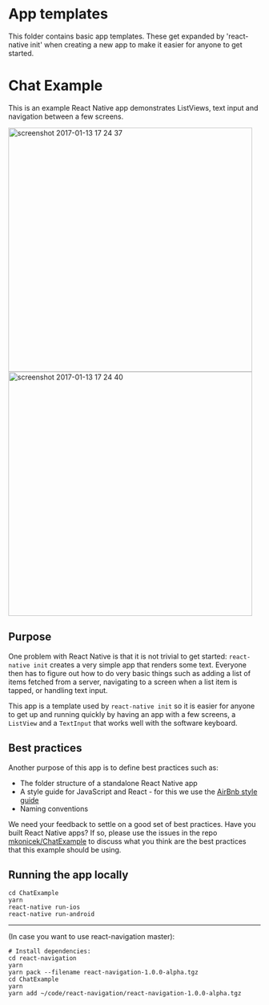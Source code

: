 # App templates

This folder contains basic app templates. These get expanded by 'react-native init' when creating a new app to make it easier for anyone to get started.

# Chat Example

This is an example React Native app demonstrates ListViews, text input and
navigation between a few screens.

<img width="487" alt="screenshot 2017-01-13 17 24 37" src="https://cloud.githubusercontent.com/assets/346214/21950983/54d75cb4-d9b5-11e6-9d63-bd7edf51f4d4.png">
<img width="487" alt="screenshot 2017-01-13 17 24 40" src="https://cloud.githubusercontent.com/assets/346214/21950982/54d6797a-d9b5-11e6-829f-3e0f15dab0c1.png">

## Purpose

One problem with React Native is that it is not trivial to get started: `react-native init` creates a very simple app that renders some text. Everyone then has to figure out how to do very basic things such as adding a list of items fetched from a server, navigating to a screen when a list item is tapped, or handling text input.

This app is a template used by `react-native init` so it is easier for anyone to get up and running quickly by having an app with a few screens, a `ListView` and a `TextInput` that works well with the software keyboard.

## Best practices

Another purpose of this app is to define best practices such as:
- The folder structure of a standalone React Native app
- A style guide for JavaScript and React - for this we use the [AirBnb style guide](https://github.com/airbnb/javascript)
- Naming conventions

We need your feedback to settle on a good set of best practices. Have you built React Native apps? If so, please use the issues in the repo [mkonicek/ChatExample](https://github.com/mkonicek/ChatExample) to discuss what you think are the best practices that this example should be using.

## Running the app locally

```
cd ChatExample
yarn
react-native run-ios
react-native run-android
```

--- 
(In case you want to use react-navigation master):

```
# Install dependencies:
cd react-navigation
yarn
yarn pack --filename react-navigation-1.0.0-alpha.tgz
cd ChatExample
yarn
yarn add ~/code/react-navigation/react-navigation-1.0.0-alpha.tgz
```
